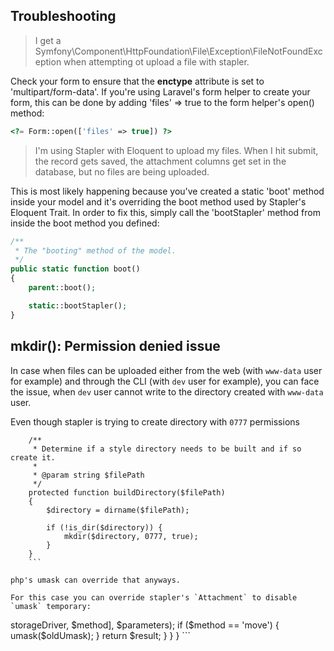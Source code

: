 ## Troubleshooting
> I get a Symfony\Component\HttpFoundation\File\Exception\FileNotFoundException when attempting ot upload a file with stapler.

Check your form to ensure that the **enctype** attribute is set to 'multipart/form-data'.  If you're using Laravel's form helper to create your form, this can be done by adding 'files' => true to the form helper's open() method:

```php
<?= Form::open(['files' => true]) ?>
```

> I'm using Stapler with Eloquent to upload my files.  When I hit submit, the record gets saved, the attachment columns get set in the database, but no files are being uploaded.

This is most likely happening because you've created a static 'boot' method inside your model and it's overriding the boot method used by Stapler's Eloquent Trait.  In order to fix this, simply call the 'bootStapler' method from inside the boot method you defined:
```php
/**
 * The "booting" method of the model.
 */
public static function boot()
{
    parent::boot();

    static::bootStapler();
}
```

## mkdir(): Permission denied issue

In case when files can be uploaded either from the web (with `www-data` user for example) and through the CLI (with `dev` user for example), you can face the issue, when `dev` user cannot write to the directory created with `www-data` user.

Even though stapler is trying to create directory with `0777` permissions
```
    /**
     * Determine if a style directory needs to be built and if so create it.
     *
     * @param string $filePath
     */
    protected function buildDirectory($filePath)
    {
        $directory = dirname($filePath);

        if (!is_dir($directory)) {
            mkdir($directory, 0777, true);
        }
    }
    ```

php's umask can override that anyways.

For this case you can override stapler's `Attachment` to disable `umask` temporary:

```
<?php

namespace App\Vendor\Codesleeve\Stapler;

use Codesleeve\Stapler\Attachment as BaseAttachment;

class Attachment extends BaseAttachment
{
    /**
     * Handle dynamic method calls on the attachment.
     * This allows us to call methods on the underlying
     * storage driver directly via the attachment.
     *
     * @param string $method
     * @param array  $parameters
     *
     * @return mixed
     */
    public function __call($method, $parameters)
    {
        $callable = ['remove', 'move'];

        if (in_array($method, $callable)) {

            // we need to override umask to make 0777 permissions work
            // this will solve the issue with different permissions for web user and cli user
            if ($method == 'move') {
                $oldUmask = umask(0);
            }

            $result = call_user_func_array([$this->storageDriver, $method], $parameters);

            if ($method == 'move') {
                umask($oldUmask);
            }

            return $result;
        }
    }
}
```
